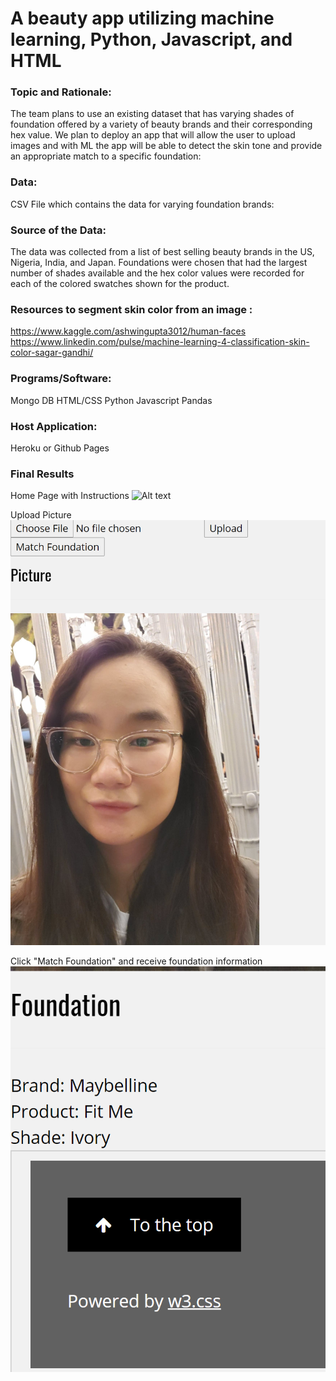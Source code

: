 
# A beauty app utilizing machine learning, Python, Javascript, and HTML 


### Topic and Rationale:

The team plans to use an existing dataset that has varying shades of foundation offered by a variety of beauty brands and their corresponding hex value. We plan to deploy an app that will allow the user to upload images and with ML the app will be able to detect the skin tone and provide an appropriate match to a specific foundation: 

### Data: 

CSV File which contains the data for varying foundation brands: 


### Source of the Data:

The data was collected from a list of best selling beauty brands in the US, Nigeria, India, and Japan. Foundations were chosen that had the largest number of shades available and the hex color values were recorded for each of the colored swatches shown for the product.


### Resources to segment skin color from an image :

https://www.kaggle.com/ashwingupta3012/human-faces  
https://www.linkedin.com/pulse/machine-learning-4-classification-skin-color-sagar-gandhi/


### Programs/Software:

Mongo DB
HTML/CSS 
Python
Javascript
Pandas 

### Host Application:

Heroku or Github Pages

### Final Results

Home Page with Instructions
![Alt text](static/background/findyourmatch.PNG?raw=true "Find your Match")

Upload Picture
![Alt text](static/background/uploadpicture.PNG?raw=true "Upload")

Click "Match Foundation" and receive foundation information
![Alt text](static/background/match.PNG?raw=true "Match")
